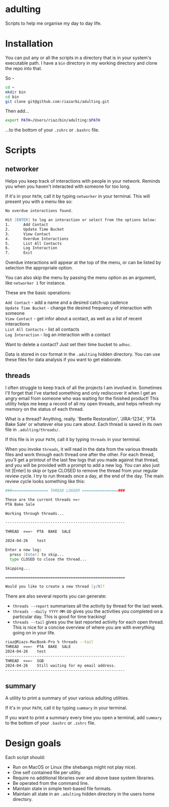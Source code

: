 # adulting

Scripts to help me organise my day to day life.

# Installation

You can put any or all the scripts in a directory that is in your system's executable path. I have a `bin` directory in my working directory and clone the repo into that. 

So - 

```zsh
cd ~
mkdir bin
cd bin
git clone git@github.com:riazarbi/adulting.git
```

Then add...

```zsh
export PATH=/Users/riaz/bin/adulting:$PATH
```

...to the bottom of your `.zshrc` or `.bashrc` file.

# Scripts

## networker

Helps you keep track of interactions with people in your network. Reminds you when you haven't interacted with someone for too long.  

If it's in your `PATH`, call it by typing `networker` in your terminal. This will present you with a menu like so:

```zsh
No overdue interactions found.

Hit [ENTER] to log an interaction or select from the options below:
1.      Add Contact
2.      Update Time Bucket
3.      View Contact
4.      Overdue Interactions
5.      List All Contacts
6.      Log Interaction
7.      Exit
```

Overdue interactions will appear at the top of the menu, or can be listed by selection the appropriate option. 

You can also skip the menu by passing the menu option as an argument, like `networker 1` for instance.

These are the basic operations:

`Add Contact` - add a name and a desired catch-up cadence  
`Update Time Bucket` - change the desired frequency of interaction with someone  
`View Contact` - get infor about a ocntact, as well as a list of recent interactions  
`List All Contacts` - list all contacts  
`Log Interaction` - log an interaction with a contact  

Want to delete a contact? Just set their time bucket to `adhoc`.

Data is stored in csv format in the `.adulting` hidden directory. You can use these files for data analysis if you want to get elaborate.


## threads

I often struggle to keep track of all the projects I am involved in. Sometimes I'll forget that I've started something and only rediscover it when I get an angry email from someone who was waiting for the finished product! This utility helps me keep a record of all my open threads, and helps refresh my memory on the status of each thread. 

What is a thread? Anything, really. 'Beetle Restoration', 'JIRA-1234', 'PTA Bake Sale' or whatever else you care about. Each thread is saved in its own file in `.adulting/threads/`. 

If this file is in your `PATH`, call it by typing `threads` in your terminal.

When you invoke `threads`, it will read in the data from the various threads files and work through each thread one after the other. For each thread, you'll get a printout of the last few logs that you made against that thread, and you will be provided with a prompt to add a new log. You can also just hit [Enter] to skip or type CLOSED to remove the thread from your regular review cycle. I try to run threads once a day, at the end of the day. The main review cycle looks something like this:

```zsh
###================ THREAD LOGGER ================###

These are the current threads ==>
PTA Bake Sale

Working through threads...

-----------------------------------------------------

THREAD  ===>  PTA  BAKE  SALE

2024-04-26    test

Enter a new log:
  press [Enter] to skip...
  type CLOSED to close the thread...

Skipping...

=====================================================

Would you like to create a new thread [y/N]? 
```

There are also several reports you can generate:

- `threads --report` summarises all the activity by thread for the last week.  
- `threads --daily YYYY-MM-DD` gives you the activities you completed on a particular day. This is good for time tracking!
- `threads --tail` gives you the last reported activity for each open thread. This is nice for a concise overview of where you are with everything going on in your life.

```zsh
riaz@Riazs-MacBook-Pro % threads --tail
THREAD  ===>  PTA  BAKE  SALE
2024-04-26    test
-----------------------------------------------------
THREAD  ===>  SGB
2024-04-26    Still waiting for my email address.
-----------------------------------------------------
```

## summary

A utility to print a summary of your various adulting utilities.

If it's in your `PATH`, call it by typing `summary` in your terminal.

If you want to print a summary every time you open a terminal, add `summary` to the bottom of your `.bashrc` or `.zshrc` file.


# Design goals

Each script should:

- Run on MacOS or Linux (the shebangs might not play nice).  
- One self contained file per utility.  
- Require no additional libraries over and above base system libraries.  
- Be operated from the command line.
- Maintain state in simple text-based file formats.
- Maintain all state in an `.adulting` hidden directory in the users home directory.